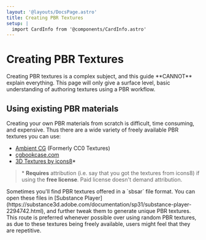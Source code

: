 ```yaml
---
layout: '@layouts/DocsPage.astro'
title: Creating PBR Textures
setup: | 
  import CardInfo from '@components/CardInfo.astro'
---
```

# Creating PBR Textures

<CardInfo title="Note">
Creating PBR textures is a complex subject, and this guide **CANNOT** explain everything. This page will only give a surface level, basic understanding of authoring textures using a PBR workflow.
</CardInfo>

## Using existing PBR materials

Creating your own PBR materials from scratch is difficult, time consuming, and expensive. Thus there are a wide variety of freely available PBR textures you can use:

- [Ambient CG](ambientcg.com/) (Formerly CC0 Textures)
- [cgbookcase.com](https://www.cgbookcase.com/)
- [3D Textures by icons8](https://icons8.com/l/3d-textures/)\*

> \* **Requires** attribution (i.e. say that you got the textures from icons8) if using the **free license**. Paid license doesn't demand attribution.

<CardInfo title="Substance Player">
Sometimes you'll find PBR textures offered in a `sbsar` file format. You can open these files in [Substance Player](https://substance3d.adobe.com/documentation/sp31/substance-player-2294742.html), and further tweak them to generate unique PBR textures. This route is preferred whenever possible over using random PBR textures, as due to these textures being freely available, users might feel that they are repetitive.
</CardInfo>